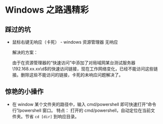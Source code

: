 # Windows 之路遇精彩

## 踩过的坑

- 鼠标右键无响应（卡死） - windows 资源管理器 无响应

    解决的方案：
    
    由于在资源管理器的“快速访问”中添加了对局域网某台测试服务器\\192.168.xx.xx\d$的快速访问链接，现在工作网络变化，已经不能访问这些链接。删除这些不能访问的链接，卡死的未响应问题解决了。

## 惊艳的小操作

- 在 window 某个文件夹的路径中，输入 cmd/powershell 即可快速打开“命令行”/powershell 窗口。
    特点： 打开的 cmd/powershell，自动定位在当前文件夹。节省 `cd [dir]` 到响应目录。